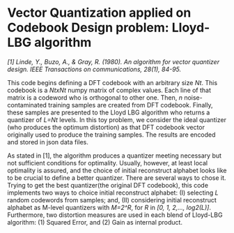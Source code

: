 # Vector Quantization applied on Codebook Design problem: Lloyd-LBG algorithm
*[1] Linde, Y., Buzo, A., & Gray, R. (1980). An algorithm for vector quantizer design. IEEE Transactions on communications, 28(1), 84-95.*
 
This code begins defining a DFT codebook with an arbitrary size *Nt*. This codebook is a *NtxNt* numpy matrix of complex values. Each line of that matrix is a codeword who is orthogonal to other one. Then, *n* noise-contaminated training samples are created from DFT codebook. Finally, these samples are presented to the Lloyd LBG algorithm who returns a quantizer of *L=Nt* levels. In this toy problem, we consider the ideal quantizer (who produces the optimum distortion) as that DFT codebook vector originally used to produce the training samples. The results are encoded and stored in json data files.

As stated in [1], the algorithm produces a quantizer meeting necessary but not sufficient conditions for optimality. Usually, however, at least local optimality is assured, and the choice of initial reconstruct alphabet looks like to be crucial to define a better quantizer. There are several ways to chose it. Trying to get the best quantizer(the original DFT codebook), this code implements two ways to choice initial reconstruct alphabet: (I) selecting *L* random codewords from samples; and, (II) considering initial reconstruct alphabet as M-level quantizers with *M=2^R*, for *R* in *[0, 1, 2,..., log2(L)]*. Furthermore, two distortion measures are used in each blend of Lloyd-LBG algorithm: (1) Squared Error, and (2) Gain as internal product.

